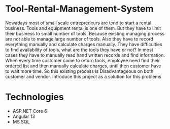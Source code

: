 # Tool-Rental-Management-System
Nowadays most of small scale entrepreneurs are tend to start a rental business. Tools and equipment rental is one of them. But they have to limit their business to small number of tools. Because existing managing process are not able to manage large number of tools. Also they have to record everything manually and calculate charges manually. They have difficulties to find availability of tools, what are the tools they have or not? In most cases they have to manually read hand written records and find information. When every time customer came to return tools, employee need find their ordered list and then manually calculate charges, until then customer have to wait more time. So this existing process is Disadvantageous on both customer and vendor. Introduce this project as a solution for this problems

# Technologies
- ASP.NET Core 6
- Angular 13
- MS SQL
